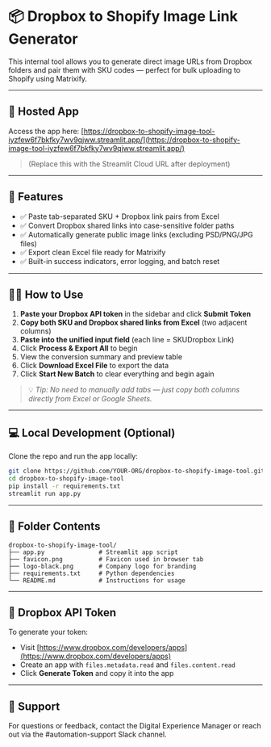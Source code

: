 # 📦 Dropbox to Shopify Image Link Generator

This internal tool allows you to generate direct image URLs from Dropbox folders and pair them with SKU codes — perfect for bulk uploading to Shopify using Matrixify.

---

## 🚀 Hosted App

Access the app here: [https://dropbox-to-shopify-image-tool-iyzfew6f7bkfky7wv9qjww.streamlit.app/](https://dropbox-to-shopify-image-tool-iyzfew6f7bkfky7wv9qjww.streamlit.app/)
> (Replace this with the Streamlit Cloud URL after deployment)

---

## 🧩 Features

- ✅ Paste tab-separated SKU + Dropbox link pairs from Excel
- ✅ Convert Dropbox shared links into case-sensitive folder paths
- ✅ Automatically generate public image links (excluding PSD/PNG/JPG files)
- ✅ Export clean Excel file ready for Matrixify
- ✅ Built-in success indicators, error logging, and batch reset

---

## 🧑‍💻 How to Use

1. **Paste your Dropbox API token** in the sidebar and click **Submit Token**
2. **Copy both SKU and Dropbox shared links from Excel** (two adjacent columns)
3. **Paste into the unified input field** (each line = SKU<TAB>Dropbox Link)
4. Click **Process & Export All** to begin
5. View the conversion summary and preview table
6. Click **Download Excel File** to export the data
7. Click **Start New Batch** to clear everything and begin again

> 💡 *Tip: No need to manually add tabs — just copy both columns directly from Excel or Google Sheets.*

---

## 💻 Local Development (Optional)

Clone the repo and run the app locally:

```bash
git clone https://github.com/YOUR-ORG/dropbox-to-shopify-image-tool.git
cd dropbox-to-shopify-image-tool
pip install -r requirements.txt
streamlit run app.py
```

---

## 📁 Folder Contents

```
dropbox-to-shopify-image-tool/
├── app.py               # Streamlit app script
├── favicon.png          # Favicon used in browser tab
├── logo-black.png       # Company logo for branding
├── requirements.txt     # Python dependencies
└── README.md            # Instructions for usage
```

---

## 🔐 Dropbox API Token

To generate your token:
- Visit [https://www.dropbox.com/developers/apps](https://www.dropbox.com/developers/apps)
- Create an app with `files.metadata.read` and `files.content.read`
- Click **Generate Token** and copy it into the app

---

## 💬 Support

For questions or feedback, contact the Digital Experience Manager or reach out via the #automation-support Slack channel.
